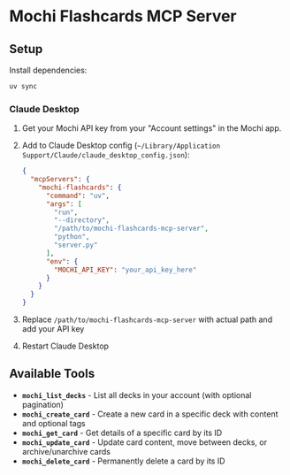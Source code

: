 # Mochi Flashcards MCP Server

## Setup

Install dependencies:
```bash
uv sync
```

### Claude Desktop

1. Get your Mochi API key from your "Account settings" in the Mochi app.

2. Add to Claude Desktop config (`~/Library/Application Support/Claude/claude_desktop_config.json`):
   ```json
   {
     "mcpServers": {
       "mochi-flashcards": {
         "command": "uv",
         "args": [
           "run",
           "--directory",
           "/path/to/mochi-flashcards-mcp-server",
           "python",
           "server.py"
         ],
         "env": {
           "MOCHI_API_KEY": "your_api_key_here"
         }
       }
     }
   }
   ```

3. Replace `/path/to/mochi-flashcards-mcp-server` with actual path and add your API key

4. Restart Claude Desktop

## Available Tools

- **`mochi_list_decks`** - List all decks in your account (with optional pagination)
- **`mochi_create_card`** - Create a new card in a specific deck with content and optional tags
- **`mochi_get_card`** - Get details of a specific card by its ID
- **`mochi_update_card`** - Update card content, move between decks, or archive/unarchive cards
- **`mochi_delete_card`** - Permanently delete a card by its ID